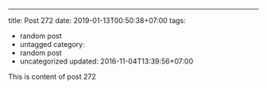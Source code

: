 ---
title: Post 272
date: 2019-01-13T00:50:38+07:00
tags:
  - random post
  - untagged
category:
  - random post
  - uncategorized
updated: 2016-11-04T13:39:56+07:00

This is content of post 272
